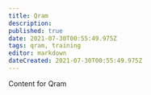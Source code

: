 ```yaml
---
title: Qram
description: 
published: true
date: 2021-07-30T00:55:49.975Z
tags: qram, training
editor: markdown
dateCreated: 2021-07-30T00:55:49.975Z
---
```


Content for Qram
